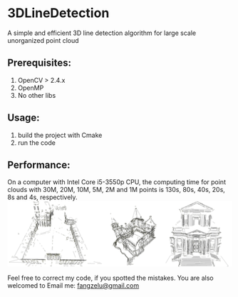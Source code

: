 # 3DLineDetection
A simple and efficient 3D line detection algorithm for large scale unorganized point cloud

Prerequisites:
---
1. OpenCV > 2.4.x
2. OpenMP
3. No other libs

Usage:
---
1. build the project with Cmake
2. run the code

Performance:
---
On a computer with Intel Core i5-3550p CPU, the computing time for point clouds with 30M, 20M, 10M, 5M, 2M and 1M points is 130s, 80s, 40s, 20s, 8s and 4s, respectively.
![image](https://github.com/xiaohulugo/images/blob/master/3DLineDetection.jpg)

Feel free to correct my code, if you spotted the mistakes. You are also welcomed to Email me: fangzelu@gmail.com
